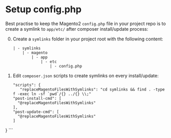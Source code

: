 # Setup config.php

Best practise to keep the Magento2 `config.php` file in your project repo is to create a symlink to `app/etc/` after composer install/update process:

0. Create a `symlinks` folder in your project root with the following content:

	```
	| - symlinks
		| - magento
			| - app
				| - etc
					| - config.php
	```

0. Edit `composer.json` scripts to create symlinks on every install/update:

	```
	"scripts": {
       "replaceMagentoFilesWithSymlinks": "cd symlinks && find . -type f -exec ln -sf `pwd`/{} ../{} \\;"
    "post-install-cmd": [
      "@replaceMagentoFilesWithSymlinks"
    ],
    "post-update-cmd": [
      "@replaceMagentoFilesWithSymlinks"
    ]
  }
	```
